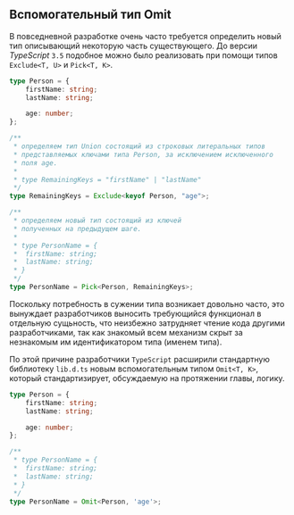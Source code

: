 ## Вспомогательный тип Omit

В повседневной разработке очень часто требуется определить новый тип описывающий некоторую часть существующего. До версии *TypeScript* `3.5` подобное можно было реализовать при помощи типов `Exclude<T, U>` и `Pick<T, K>`.


`````typescript
type Person = {
    firstName: string;
    lastName: string;

    age: number;
};

/**
 * определяем тип Union состоящий из строковых литеральных типов
 * представляемых ключами типа Person, за исключением исключенного
 * поля age.
 * 
 * type RemainingKeys = "firstName" | "lastName"
 */
type RemainingKeys = Exclude<keyof Person, "age">;

/**
 * определяем новый тип состоящий из ключей
 * полученных на предыдущем шаге.
 * 
 * type PersonName = {
 *  firstName: string;
 *  lastName: string;
 * }
 */
type PersonName = Pick<Person, RemainingKeys>;
`````

Поскольку потребность в сужении типа возникает довольно часто, это вынуждает разработчиков выносить требующийся функционал в отдельную сущьность, что неизбежно затрудняет чтение кода другими разработчиками, так как знакомый всем механизм скрыт за незнакомым им идентификатором типа (именем типа).

По этой причине разработчики `TypeScript` расширили стандартную библиотеку `lib.d.ts` новым вспомогательным типом `Omit<T, K>`, который стандартизирует, обсуждаемую на протяжении главы, логику.

`````typescript
type Person = {
    firstName: string;
    lastName: string;

    age: number;
};

/**
 * type PersonName = {
 *  firstName: string;
 *  lastName: string;
 * }
 */
type PersonName = Omit<Person, 'age'>;
`````